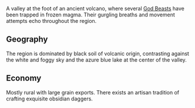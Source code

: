 A valley at the foot of an ancient volcano, where several [God Beasts](God%20Beast) have been trapped in frozen magma. Their gurgling breaths and movement attempts echo throughout the region.

## Geography
The region is dominated by black soil of volcanic origin, contrasting against the white and foggy sky and the azure blue lake at the center of the valley.

## Economy
Mostly rural with large grain exports. There exists an artisan tradition of crafting exquisite obsidian daggers.